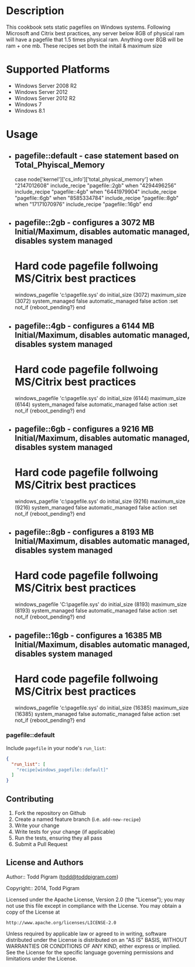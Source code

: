 Description
===========

This cookbook sets static pagefiles on Windows systems. Following Microsoft and Citrix best practices, any server below 8GB of physical ram
will have a pagefile that 1.5 times physical ram. Anything over 8GB will be ram + one mb. These recipes set both the initail & maximum size

Supported Platforms
===================

* Windows Server 2008 R2
* Windows Server 2012
* Windows Server 2012 R2
* Windows 7
* Windows 8.1

Usage
=====

* pagefile::default - case statement based on Total_Phyiscal_Memory
  -----------------
    case node['kernel']['cs_info']['total_physical_memory']
    when "2147012608"
      include_recipe "pagefile::2gb"
    when "4294496256"
      include_recipe "pagefile::4gb"
    when "6441979904"
      include_recipe "pagefile::6gb"
    when "8585334784"
      include_recipe "pagefile::8gb"
    when "17171070976"
      include_recipe "pagefile::16gb"
    end

* pagefile::2gb - configures a 3072 MB Initial/Maximum, disables automatic managed, disables system managed
  -------------
    # Hard code pagefile follwoing MS/Citrix best practices
    windows_pagefile 'c:\pagefile.sys' do
      initial_size (3072)
      maximum_size (3072)
      system_managed false
      automatic_managed false
      action :set
      not_if {reboot_pending?}
    end

* pagefile::4gb - configures a 6144 MB Initial/Maximum, disables automatic managed, disables system managed 
  -------------
    # Hard code pagefile follwoing MS/Citrix best practices
    windows_pagefile 'c:\pagefile.sys' do
      initial_size (6144)
      maximum_size (6144)
      system_managed false
      automatic_managed false
      action :set
      not_if {reboot_pending?}
    end

* pagefile::6gb - configures a 9216 MB Initial/Maximum, disables automatic managed, disables system managed
  -------------
    # Hard code pagefile follwoing MS/Citrix best practices
    windows_pagefile 'c:\pagefile.sys' do
      initial_size (9216)
      maximum_size (9216)
      system_managed false
      automatic_managed false
      action :set
      not_if {reboot_pending?}
    end

* pagefile::8gb - configures a 8193 MB Initial/Maximum, disables automatic managed, disables system managed
  -------------
    # Hard code pagefile follwoing MS/Citrix best practices
    windows_pagefile 'C:\pagefile.sys' do
      initial_size  (8193)
      maximum_size  (8193)
      system_managed false
      automatic_managed false
      action :set
      not_if {reboot_pending?}
    end

* pagefile::16gb - configures a 16385 MB Initial/Maximum, disables automatic managed, disables system managed 
  --------------

    # Hard code pagefile follwoing MS/Citrix best practices
    windows_pagefile 'c:\pagefile.sys' do
      initial_size (16385)
      maximum_size (16385)
      system_managed false
      automatic_managed false
      action :set
      not_if {reboot_pending?}
    end

### pagefile::default

Include `pagefile` in your node's `run_list`:

```json
{
  "run_list": [
    "recipe[windows_pagefile::default]"
  ]
}
```

## Contributing

1. Fork the repository on Github
2. Create a named feature branch (i.e. `add-new-recipe`)
3. Write your change
4. Write tests for your change (if applicable)
5. Run the tests, ensuring they all pass
6. Submit a Pull Request

## License and Authors

Author:: Todd Pigram (<todd@toddpigram.com>)

Copyright:: 2014, Todd Pigram

Licensed under the Apache License, Version 2.0 (the "License");
you may not use this file except in compliance with the License.
You may obtain a copy of the License at

    http://www.apache.org/licenses/LICENSE-2.0

Unless required by applicable law or agreed to in writing, software
distributed under the License is distributed on an "AS IS" BASIS,
WITHOUT WARRANTIES OR CONDITIONS OF ANY KIND, either express or implied.
See the License for the specific language governing permissions and
limitations under the License.
